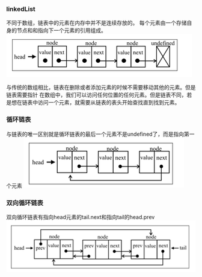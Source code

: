 ### linkedList 
不同于数组，链表中的元素在内存中并不是连续存放的。
每个元素由一个存储自身的节点和和指向下一个元素的引用组成。
![](linkedList.png)

与传统的数组相比，链表在删除或者添加元素的时候不需要移动其他的元素。但是链表需要指针
在数组中，我们可以访问任何位置的任何元素。但是链表不同，若是想在链表中访问一个元素，就需要从链表的表头开始查找直到找到元素。


### 循环链表
与链表的唯一区别就是循环链表的最后一个元素不是undefined了，而是指向第一个元素
![](循环链表.png)

### 双向循环链表
双向循环链表有指向head元素的tail.next和指向tail的head.prev
![](双向循环链表.png)